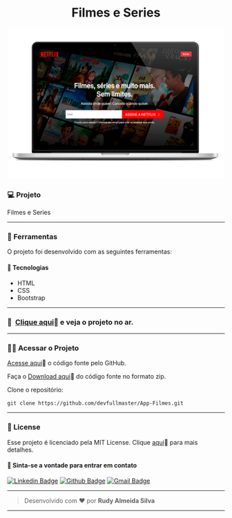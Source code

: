 <h1 align="center" id="topo">Filmes e Series</h1>

<div align="center">
<img width='600px' src="./img/mockup1.png" width="35px"/>
</div>


### 💻 Projeto

Filmes e Series

---

### 🔧 Ferramentas

O projeto foi desenvolvido com as seguintes ferramentas:

#### 🧪 Tecnologias

- HTML
- CSS
- Bootstrap

---

### 🚀 ​ [Clique aqui](https://app-filmes-theta.vercel.app/)🔗 e veja o projeto no ar.

---

### ​👷‍♂️​ Acessar o Projeto

<a href="https://github.com/devfullmaster/App-Filmes/tree/main">Acesse aqui</a>🔗 o código fonte pelo GitHub.

Faça o <a href="https://github.com/devfullmaster/App-Filmes/archive/refs/heads/main.zip">Download aqui</a>🔗 do código fonte no formato zip.

Clone o repositório:

```
git clone https://github.com/devfullmaster/App-Filmes.git
```

---

### 📝 License

Esse projeto é licenciado pela MIT License. Clique [aqui](https://pt.wikipedia.org/wiki/Licen%C3%A7a_MIT)🔗 para mais detalhes.


#### 💬 Sinta-se a vontade para entrar em contato

[![Linkedin Badge](https://img.shields.io/badge/LinkedIn-0077B5?style=for-the-badge&logo=linkedin&logoColor=white)](https://www.linkedin.com/in/devfullmaster/ ) [![Github Badge](https://img.shields.io/badge/GitHub-100000?style=for-the-badge&logo=github&logoColor=white)](https://github.com/devfullmaster) [![Gmail Badge](https://img.shields.io/badge/Gmail-D14836?style=for-the-badge&logo=gmail&logoColor=white)](mailto:contato@devfullmaster.dev)

---

> Desenvolvido com ❤️ por **Rudy Almeida Silva**

---
